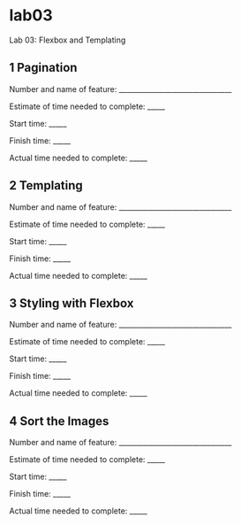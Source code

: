 # lab03
Lab 03: Flexbox and Templating



## 1 Pagination
Number and name of feature: ________________________________

Estimate of time needed to complete: _____

Start time: _____

Finish time: _____

Actual time needed to complete: _____

## 2 Templating
Number and name of feature: ________________________________

Estimate of time needed to complete: _____

Start time: _____

Finish time: _____

Actual time needed to complete: _____

## 3 Styling with Flexbox
Number and name of feature: ________________________________

Estimate of time needed to complete: _____

Start time: _____

Finish time: _____

Actual time needed to complete: _____

## 4 Sort the Images
Number and name of feature: ________________________________

Estimate of time needed to complete: _____

Start time: _____

Finish time: _____

Actual time needed to complete: _____